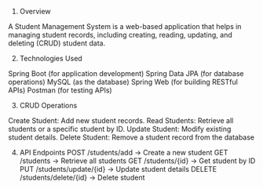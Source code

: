 1. Overview
   
A Student Management System is a web-based application that helps in managing student records, including creating, reading, updating, and deleting (CRUD) student data.

2. Technologies Used

Spring Boot (for application development)
Spring Data JPA (for database operations)
MySQL (as the database)
Spring Web (for building RESTful APIs)
Postman (for testing APIs)

3. CRUD Operations
   
Create Student: Add new student records.
Read Students: Retrieve all students or a specific student by ID.
Update Student: Modify existing student details.
Delete Student: Remove a student record from the database

4. API Endpoints
POST /students/add → Create a new student
GET /students → Retrieve all students
GET /students/{id} → Get student by ID
PUT /students/update/{id} → Update student details
DELETE /students/delete/{id} → Delete student

